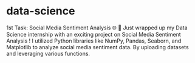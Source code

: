 # data-science
1st Task: Social Media Sentiment Analysis 🌐  🚀 Just wrapped up my Data Science internship with an exciting project on Social Media Sentiment Analysis !  I utilized Python libraries like NumPy, Pandas, Seaborn, and Matplotlib to analyze social media sentiment data. By uploading datasets and leveraging various functions. 
